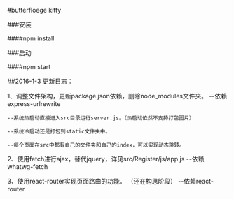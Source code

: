 #butterfloege kitty

###安装

####npm install


###启动

####npm start


##2016-1-3 更新日志：

1、调整文件架构，更新package.json依赖，删除node_modules文件夹。				 --依赖express-urlrewrite

	--系统热启动直接进入src目录运行server.js。（热启动依然不支持打包图片）	

	--系统冷启动还是打包到static文件夹中。

	--每个页面在src中都有自己的文件夹和自己的index，可以实现动态跳转。

2、使用fetch进行ajax，替代jquery，详见src/Register/js/app.js                 --依赖whatwg-fetch

3、使用react-router实现页面路由的功能。	（还在构思阶段）                     --依赖react-router
